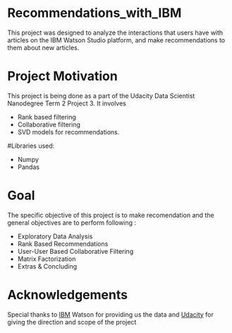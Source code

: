 # Recommendations_with_IBM
This project was designed to analyze the interactions that users have with articles on the IBM Watson Studio platform, and make recommendations to them about new articles. 

# Project Motivation
This project is being done as a part of the Udacity Data Scientist Nanodegree Term 2 Project 3. It involves 
 - Rank based filtering
 - Collaborative filtering
 - SVD models for recommendations.

#Libraries used:
 - Numpy
- Pandas

# Goal
The specific objective of this project is to make recomendation and the general objectives are to perform following :
- Exploratory Data Analysis
- Rank Based Recommendations
- User-User Based Collaborative Filtering
- Matrix Factorization
- Extras & Concluding

# Acknowledgements
Special thanks to [IBM](https://www.ibm.com/watson) Watson for providing us the data and [Udacity](https://udacity.com/) for giving the direction and scope of the project